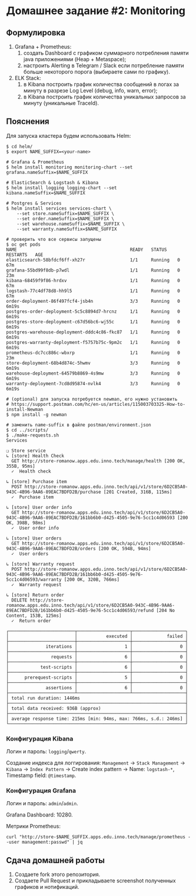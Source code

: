 # Домашнее задание #2: Monitoring

## Формулировка

1. Grafana + Prometheus:
    1. создать Dashboard с графиком суммарного потребления памяти java приложениями (Heap + Metaspace);
    2. настроить Alerting в Telegram / Slack если потребление памяти больше некоторого порога (выбираете сами по
       графику).
2. ELK Stack:
    1. в Kibana построить график количества сообщений в логах за минуту в разрезе Log Level (debug, info, warn, error);
    2. в Kibana построить график количества уникальных запросов за минуту (уникальные TraceId).

## Пояснения

Для запуска кластера будем использовать Helm:

```shell
$ cd helm/
$ export NAME_SUFFIX=<your-name>

# Grafana & Prometheus
$ helm install monitoring monitoring-chart --set grafana.nameSuffix=$NAME_SUFFIX

# ElasticSearch & Logstash & Kibana
$ helm install logging logging-chart --set kibana.nameSuffix=$NAME_SUFFIX

# Postgres & Services
$ helm install services services-chart \
    --set store.nameSuffix=$NAME_SUFFIX \
    --set order.nameSuffix=$NAME_SUFFIX \
    --set warehouse.nameSuffix=$NAME_SUFFIX \
    --set warranty.nameSuffix=$NAME_SUFFIX

# проверить что все сервисы запущены
$ oc get pods
NAME                                           READY   STATUS    RESTARTS   AGE
elasticsearch-58bfdcf6ff-xh27r                 1/1     Running   0          67m
grafana-55bd99f8db-p7wdl                       1/1     Running   0          23m
kibana-68459f9f86-hrdxv                        1/1     Running   0          67m
logstash-77c4df78d8-hh9l5                      1/1     Running   0          67m
order-deployment-86f497fcf4-jsb4n              3/3     Running   0          6m19s
postgres-order-deployment-5c5c8894d7-hrcnz     1/1     Running   0          6m19s
postgres-store-deployment-c67d56bc6-wj55c      1/1     Running   0          6m19s
postgres-warehouse-deployment-dddc4c86-fkc87   1/1     Running   0          6m19s
postgres-warranty-deployment-f5757b75c-9pm2c   1/1     Running   0          6m19s
prometheus-dc7cc886c-wbxrp                     1/1     Running   0          23m
store-deployment-68b4d874c-5hwmv               3/3     Running   0          6m19s
warehouse-deployment-64579b8869-4s9mw          3/3     Running   0          6m19s
warranty-deployment-7cd8d95874-nvlk4           3/3     Running   0          6m19s

# (optional) для запуска потребуется newman, его нужно установить
# https://support.postman.com/hc/en-us/articles/115003703325-How-to-install-Newman
$ npm install -g newman

# заменить name-suffix в файле postman/environment.json
$ cd ../scripts/
$ ./make-requests.sh
Services

❏ Store service
↳ [store] Health Check
  GET http://store-romanow.apps.edu.inno.tech/manage/health [200 OK, 355B, 95ms]
  ✓  Health check

↳ [store] Purchase item
  POST http://store-romanow.apps.edu.inno.tech/api/v1/store/6D2CB5A0-943C-4B96-9AA6-89EAC7BDFD2B/purchase [201 Created, 316B, 115ms]
  ✓  Purchase item

↳ [store] User order info
  GET http://store-romanow.apps.edu.inno.tech/api/v1/store/6D2CB5A0-943C-4B96-9AA6-89EAC7BDFD2B/161bb6b0-d425-4505-9e76-5cc1c4d06593 [200 OK, 398B, 98ms]
  ✓  User order info

↳ [store] User orders
  GET http://store-romanow.apps.edu.inno.tech/api/v1/store/6D2CB5A0-943C-4B96-9AA6-89EAC7BDFD2B/orders [200 OK, 594B, 94ms]
  ✓  User orders

↳ [store] Warranty request
  POST http://store-romanow.apps.edu.inno.tech/api/v1/store/6D2CB5A0-943C-4B96-9AA6-89EAC7BDFD2B/161bb6b0-d425-4505-9e76-5cc1c4d06593/warranty [200 OK, 320B, 766ms]
  ✓  Warranty request

↳ [store] Return order
  DELETE http://store-romanow.apps.edu.inno.tech/api/v1/store/6D2CB5A0-943C-4B96-9AA6-89EAC7BDFD2B/161bb6b0-d425-4505-9e76-5cc1c4d06593/refund [204 No Content, 153B, 125ms]
  ✓  Return order

┌─────────────────────────┬────────────────────┬────────────────────┐
│                         │           executed │             failed │
├─────────────────────────┼────────────────────┼────────────────────┤
│              iterations │                  1 │                  0 │
├─────────────────────────┼────────────────────┼────────────────────┤
│                requests │                  6 │                  0 │
├─────────────────────────┼────────────────────┼────────────────────┤
│            test-scripts │                  6 │                  0 │
├─────────────────────────┼────────────────────┼────────────────────┤
│      prerequest-scripts │                  5 │                  0 │
├─────────────────────────┼────────────────────┼────────────────────┤
│              assertions │                  6 │                  0 │
├─────────────────────────┴────────────────────┴────────────────────┤
│ total run duration: 1446ms                                        │
├───────────────────────────────────────────────────────────────────┤
│ total data received: 936B (approx)                                │
├───────────────────────────────────────────────────────────────────┤
│ average response time: 215ms [min: 94ms, max: 766ms, s.d.: 246ms] │
└───────────────────────────────────────────────────────────────────┘
```

### Конфигурация Kibana

Логин и пароль: `logging`/`qwerty`.

Создание индекса для логгирования: `Management` -> `Stack Management` -> `Kibana` -> `Index Pattern` -> Create index
pattern -> Name: `logstash-*`, Timestamp field: `@timestamp`.

### Конфигурация Grafana

Логин и пароль: `admin`/`admin`.

Grafana Dashboard: 10280.

Метрики Prometheus:
```shell
curl "http://store-$NAME_SUFFIX.apps.edu.inno.tech/manage/prometheus --user management:passwd" | jq
```

## Сдача домашней работы

1. Создаете fork этого репозитория.
2. Создаете Pull Request и прикладываете screenshot полученных графиков и нотификаций.